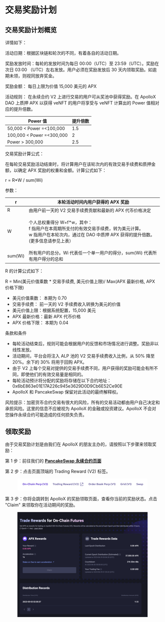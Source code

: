 # 交易奖励计划

## 交易奖励计划概览

详情如下：

活动日期：根据区块链和轮次的不同，有着各自的活动日期。

奖励发放时间：每轮的发放时间为每日 00:00（UTC）至 23:59（UTC）。奖励在次日 03:00 （UTC）左右发放。用户必须在奖励发放后 30 天内领取奖励。如逾期未领，则视同放弃奖金。

奖励金额： 每日上限为价值 15,000 美元的 APX&#x20;

活动规则： 在永续合约 V2 上进行交易的用户可从奖池中获得奖励。在 ApolloX DAO 上质押 APX 以获得 veNFT 的用户将享受与 veNFT 计算出的 Power 值相对应的提升倍数。

| Power 值                   | 提升倍数 |
| ------------------------- | ---- |
| 50,000 < Power =<100,000  | 1.5  |
| 100,000 < Power =<300,000 | 2    |
| Power > 300,000           | 2.5  |

交易奖励计算公式：&#x20;

在每轮交易奖励活动结束时，将计算用户在该轮次内的有效交易手续费和质押金额，以确定 APX 奖励的权重和金额。计算公式如下：

r = R\*W / sum(Wi)



参数：

| r       | 本轮活动时间内用户获得的 APX 奖励                                                                                        |
| ------- | ---------------------------------------------------------------------------------------------------------- |
| R       | 由用户前一天的 V2 交易手续费贡献和最新的 APX 代币价格决定                                                                          |
| W       | <p>个人总权重得分 W=f*w，其中：<br>f 指用户在本周期所支付的有效交易手续费，转为美元计算。<br>w 指用户在本轮次内，通过在 DAO 中质押 APX 获得的提升倍数。(更多信息请参见上表）</p> |
| sum(Wi) | 所有用户的总分。Wi 代表任一个单一用户的得分，sum(Wi) 代表所有用户得分的总和                                                                |

R 的计算公式如下：

R = Min(美元价值乘数 \* 交易手续费, 美元价值上限)/ Max(APX 最新价格, APX 价格下限)

* 美元价值乘数： 本期为 0.70
* 交易手续费： 前一天的 V2 手续费收入转换为美元的价值
* 美元价值上限：根据系统配置，15,000 美元
* APX 最新价格：最新 APX 代币价格
* APX 价格下限： 本期为 0.04

条款和条件

* 每轮活动结束后，规则可能会根据用户的反馈和市场情况进行调整。奖励非以线性发放。
* 活动期间，平台会将注入 ALP 池的 V2 交易手续费收入比例，从 50% 降至 20%。余下的 30% 将用于回购 APX。
* 由于 V2 上每个交易对提供的交易手续费不同，用户获得的奖励可能会有所不同，即使他们的有效交易量是相同的。
* 每轮活动预计将分配的奖励将存储在以下合约地址：0x6bE863e01E17A226c945e3629D0D9Cb6E52Ce90E
* ApolloX 和 PancakeSwap 保留对此活动的最终解释权。

风险提示：加密货币合约交易有很大的风险，所有的交易活动都由用户自己决定和承担风险。这里的信息不应被视为 ApolloX 的金融或投资建议。ApolloX 不会对您操作永续合约可能造成的任何损失负责。

## 领取奖励&#x20;

由于交易奖励计划是由我们在 ApolloX 的朋友主办的，请按照以下步骤来领取奖励：

第 1 步：前往我们的 [**PancakeSwap 永续合约页面**](https://perp.pancakeswap.finance/en/futures/v2/BTCUSD)

第 2 步：点击页面顶端的 Trading Reward (V2) 标签。

<figure><img src="../../../../.gitbook/assets/image (320).png" alt=""><figcaption></figcaption></figure>

第 3 步：你将会跳转到 ApolloX 的奖励领取页面，查看你当前的奖励状态。点击 "Claim" 来领取你在活动期间的奖励。

<figure><img src="../../../../.gitbook/assets/image (321).png" alt=""><figcaption></figcaption></figure>

